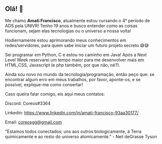 <h2> Olá! 👋 </h2>
Me chamo <strong>Amati Francisco</strong>, atualmente estou cursando o 4° período de ADS pela UNIVR!
Tenho 19 anos e busco entender como as coisas funcionam, sejam elas tecnologias ou o universo
a nossa volta!

Hodiernamente estou aprimorando meus conhecimentos em redes/servidores, para quem sabe iniciar um futuro projeto
secreto 😅😅

Sei programar em Python, C e estou no caminho em Java!
Após a Next Level Week reservarei um tempo maior para me desenvolver mais em HTML,CSS, Javascript (e php também,
por que não, né?).

Ainda sou novo no mundo da tecnologia/programação, então peço que: se encontrar algum erro em meus trabalhos, 
por favor, aponte-os, e se possível, explique-me como consertar!

Caso queira falar comigo, eis aqui meus contatos:

Discord: Coreos#3364

Linkedin: https://www.linkedin.com/in/amati-francisco-93aa30177/

Email: coreosgg@gmail.com

"Estamos todos conectados; uns aos outros biologicamente, à Terra quimicamente e ao resto do universo atomicamente." - Neil deGrasse Tyson

